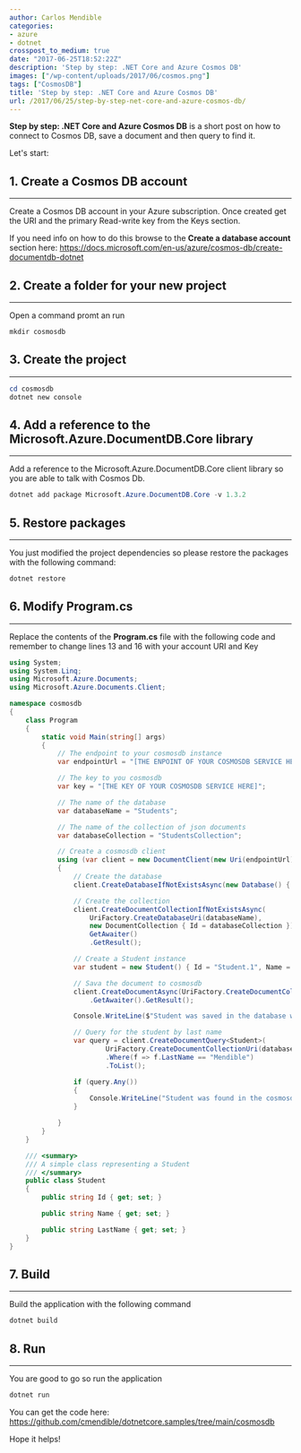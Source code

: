 ```yaml
---
author: Carlos Mendible
categories:
- azure
- dotnet
crosspost_to_medium: true
date: "2017-06-25T18:52:22Z"
description: 'Step by step: .NET Core and Azure Cosmos DB'
images: ["/wp-content/uploads/2017/06/cosmos.png"]
tags: ["CosmosDB"]
title: 'Step by step: .NET Core and Azure Cosmos DB'
url: /2017/06/25/step-by-step-net-core-and-azure-cosmos-db/
---
```

**Step by step: .NET Core and Azure Cosmos DB** is a short post on how to connect to Cosmos DB, save a document and then query to find it.

Let's start:

## 1. Create a Cosmos DB account
---
Create a Cosmos DB account in your Azure subscription. Once created get the URI and the primary Read-write key from the Keys section.

If you need info on how to do this browse to the **Create a database account** section here: <a href="https://docs.microsoft.com/en-us/azure/cosmos-db/create-documentdb-dotnet" target="_blank">https://docs.microsoft.com/en-us/azure/cosmos-db/create-documentdb-dotnet</a>
      
## 2. Create a folder for your new project
---
Open a command promt an run 
          
``` powershell
mkdir cosmosdb
```
      
## 3. Create the project
---      
      
``` powershell
cd cosmosdb
dotnet new console
```

## 4. Add a reference to the Microsoft.Azure.DocumentDB.Core library
---      
Add a reference to the Microsoft.Azure.DocumentDB.Core client library so you are able to talk with Cosmos Db.
          
``` powershell
dotnet add package Microsoft.Azure.DocumentDB.Core -v 1.3.2
```    
      
## 5. Restore packages
---
You just modified the project dependencies so please restore the packages with the following command:
     
          
``` powershell
dotnet restore
```
      
## 6. Modify Program.cs
---
Replace the contents of the **Program.cs** file with the following code and remember to change lines 13 and 16 with your account URI and Key 
          
``` csharp
using System;
using System.Linq;
using Microsoft.Azure.Documents;
using Microsoft.Azure.Documents.Client;

namespace cosmosdb
{
    class Program
    {
        static void Main(string[] args)
        {
            // The endpoint to your cosmosdb instance
            var endpointUrl = "[THE ENPOINT OF YOUR COSMOSDB SERVICE HERE]";

            // The key to you cosmosdb
            var key = "[THE KEY OF YOUR COSMOSDB SERVICE HERE]";

            // The name of the database
            var databaseName = "Students";

            // The name of the collection of json documents
            var databaseCollection = "StudentsCollection";

            // Create a cosmosdb client
            using (var client = new DocumentClient(new Uri(endpointUrl), key))
            {
                // Create the database
                client.CreateDatabaseIfNotExistsAsync(new Database() { Id = databaseName }).GetAwaiter().GetResult();

                // Create the collection
                client.CreateDocumentCollectionIfNotExistsAsync(
                    UriFactory.CreateDatabaseUri(databaseName),
                    new DocumentCollection { Id = databaseCollection }).
                    GetAwaiter()
                    .GetResult();

                // Create a Student instance
                var student = new Student() { Id = "Student.1", Name = "Carlos", LastName = "Mendible" };

                // Sava the document to cosmosdb
                client.CreateDocumentAsync(UriFactory.CreateDocumentCollectionUri(databaseName, databaseCollection), student)
                    .GetAwaiter().GetResult();

                Console.WriteLine($"Student was saved in the database with id: {student.Id}");

                // Query for the student by last name
                var query = client.CreateDocumentQuery<Student>(
                        UriFactory.CreateDocumentCollectionUri(databaseName, databaseCollection))
                        .Where(f => f.LastName == "Mendible")
                        .ToList();

                if (query.Any())
                {
                    Console.WriteLine("Student was found in the cosmosdb database");
                }

            }
        }
    }

    /// <summary>
    /// A simple class representing a Student
    /// </summary>
    public class Student
    {
        public string Id { get; set; }

        public string Name { get; set; }

        public string LastName { get; set; }
    }
}
```
      
## 7. Build
---      

Build the application with the following command 
          
``` powershell
dotnet build
```
      
## 8. Run
---
You are good to go so run the application 
          
``` powershell
dotnet run
```

You can get the code here: <a href="https://github.com/cmendible/dotnetcore.samples/tree/main/cosmosdb">https://github.com/cmendible/dotnetcore.samples/tree/main/cosmosdb</a>
  
Hope it helps!  
